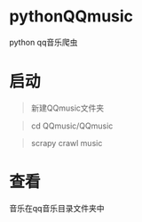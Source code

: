 # pythonQQmusic
python qq音乐爬虫

# 启动
> 新建QQmusic文件夹

>cd QQmusic/QQmusic

>scrapy crawl music

# 查看
音乐在qq音乐目录文件夹中
